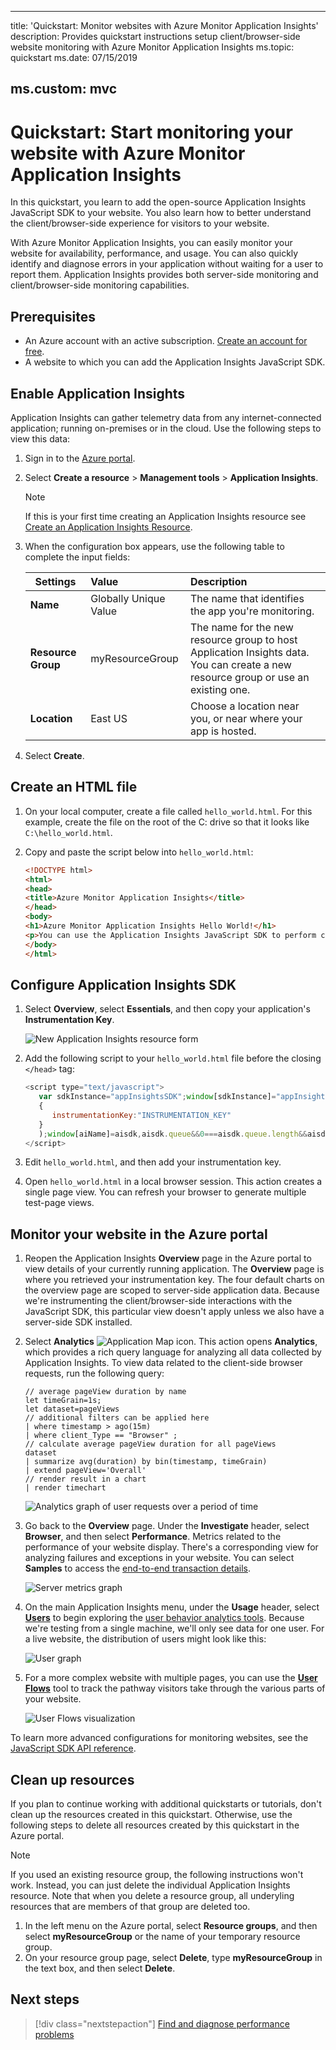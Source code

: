 ---
title: 'Quickstart: Monitor websites with Azure Monitor Application Insights'
description: Provides quickstart instructions setup client/browser-side website monitoring with Azure Monitor Application Insights
ms.topic: quickstart
ms.date: 07/15/2019

ms.custom: mvc
----

# Quickstart: Start monitoring your website with Azure Monitor Application Insights

In this quickstart, you learn to add the open-source Application Insights JavaScript SDK to your website. You also learn how to better understand the client/browser-side experience for visitors to your website.

With Azure Monitor Application Insights, you can easily monitor your website for availability, performance, and usage. You can also quickly identify and diagnose errors in your application without waiting for a user to report them. Application Insights provides both server-side monitoring and client/browser-side monitoring capabilities.

## Prerequisites

* An Azure account with an active subscription. [Create an account for free](https://azure.microsoft.com/free/?ref=microsoft.com&utm_source=microsoft.com&utm_medium=docs&utm_campaign=visualstudio).
* A website to which you can add the Application Insights JavaScript SDK.

## Enable Application Insights

Application Insights can gather telemetry data from any internet-connected application; running on-premises or in the cloud. Use the following steps to view this data:

1. Sign in to the [Azure portal](https://portal.azure.com/).
1. Select **Create a resource** > **Management tools** > **Application Insights**.

   > [!NOTE]
   >If this is your first time creating an Application Insights resource see [Create an Application Insights Resource](https://docs.microsoft.com/azure/azure-monitor/app/create-new-resource).
1. When the configuration box appears, use the following table to complete the input fields:

    | Settings        | Value           | Description  |
   | ------------- |:-------------|:-----|
   | **Name**      | Globally Unique Value | The name that identifies the app you're monitoring. |
   | **Resource Group**     | myResourceGroup      | The name for the new resource group to host Application Insights data. You can create a new resource group or use an existing one. |
   | **Location** | East US | Choose a location near you, or near where your app is hosted. |
1. Select **Create**.

## Create an HTML file

1. On your local computer, create a file called ``hello_world.html``. For this example, create the file on the root of the C: drive so that it looks like ``C:\hello_world.html``.
1. Copy and paste the script below into ``hello_world.html``:

    ```html
    <!DOCTYPE html>
    <html>
    <head>
    <title>Azure Monitor Application Insights</title>
    </head>
    <body>
    <h1>Azure Monitor Application Insights Hello World!</h1>
    <p>You can use the Application Insights JavaScript SDK to perform client/browser-side monitoring of your website. To learn about more advanced JavaScript SDK configurations visit the <a href="https://github.com/Microsoft/ApplicationInsights-JS/blob/master/API-reference.md" title="API Reference">API reference</a>.</p>
    </body>
    </html>
    ```

## Configure Application Insights SDK

1. Select **Overview**, select **Essentials**, and then copy your application's **Instrumentation Key**.

   ![New Application Insights resource form](media/website-monitoring/instrumentation-key-001.png)

1. Add the following script to your ``hello_world.html`` file before the closing ``</head>`` tag:

   ```javascript
   <script type="text/javascript">
      var sdkInstance="appInsightsSDK";window[sdkInstance]="appInsights";var aiName=window[sdkInstance],aisdk=window[aiName]||function(e){function n(e){t[e]=function(){var n=arguments;t.queue.push(function(){t[e].apply(t,n)})}}var t={config:e};t.initialize=!0;var i=document,a=window;setTimeout(function(){var n=i.createElement("script");n.src=e.url||"https://az416426.vo.msecnd.net/scripts/b/ai.2.min.js",i.getElementsByTagName("script")[0].parentNode.appendChild(n)});try{t.cookie=i.cookie}catch(e){}t.queue=[],t.version=2;for(var r=["Event","PageView","Exception","Trace","DependencyData","Metric","PageViewPerformance"];r.length;)n("track"+r.pop());n("startTrackPage"),n("stopTrackPage");var s="Track"+r[0];if(n("start"+s),n("stop"+s),n("setAuthenticatedUserContext"),n("clearAuthenticatedUserContext"),n("flush"),!(!0===e.disableExceptionTracking||e.extensionConfig&&e.extensionConfig.ApplicationInsightsAnalytics&&!0===e.extensionConfig.ApplicationInsightsAnalytics.disableExceptionTracking)){n("_"+(r="onerror"));var o=a[r];a[r]=function(e,n,i,a,s){var c=o&&o(e,n,i,a,s);return!0!==c&&t["_"+r]({message:e,url:n,lineNumber:i,columnNumber:a,error:s}),c},e.autoExceptionInstrumented=!0}return t}(
      {
         instrumentationKey:"INSTRUMENTATION_KEY"
      }
      );window[aiName]=aisdk,aisdk.queue&&0===aisdk.queue.length&&aisdk.trackPageView({});
   </script>
   ```

1. Edit ``hello_world.html``, and then add your instrumentation key.

1. Open ``hello_world.html`` in a local browser session. This action creates a single page view. You can refresh your browser to generate multiple test-page views.

## Monitor your website in the Azure portal

1. Reopen the Application Insights **Overview** page in the Azure portal to view details of your currently running application. The **Overview** page is where you retrieved your instrumentation key. The four default charts on the overview page are scoped to server-side application data. Because we're instrumenting the client/browser-side interactions with the JavaScript SDK, this particular view doesn't apply unless we also have a server-side SDK installed.

1. Select **Analytics** ![Application Map icon](media/website-monitoring/006.png).  This action opens **Analytics**, which provides a rich query language for analyzing all data collected by Application Insights. To view data related to the client-side browser requests, run the following query:

    ```kusto
    // average pageView duration by name
    let timeGrain=1s;
    let dataset=pageViews
    // additional filters can be applied here
    | where timestamp > ago(15m)
    | where client_Type == "Browser" ;
    // calculate average pageView duration for all pageViews
    dataset
    | summarize avg(duration) by bin(timestamp, timeGrain)
    | extend pageView='Overall'
    // render result in a chart
    | render timechart
    ```

   ![Analytics graph of user requests over a period of time](./media/website-monitoring/analytics-query.png)

1. Go back to the **Overview** page. Under the **Investigate** header, select **Browser**, and then select **Performance**.  Metrics related to the performance of your website display. There's a corresponding view for analyzing failures and exceptions in your website. You can select **Samples** to access the [end-to-end transaction details](../../azure-monitor/app/transaction-diagnostics.md).

   ![Server metrics graph](./media/website-monitoring/browser-performance.png)

1. On the main Application Insights menu, under the **Usage** header, select [**Users**](../../azure-monitor/app/usage-segmentation.md) to begin exploring the [user behavior analytics tools](../../azure-monitor/app/usage-overview.md). Because we're testing from a single machine, we'll only see data for one user. For a live website, the distribution of users might look like this:

     ![User graph](./media/website-monitoring/usage-users.png)

1. For a more complex website with multiple pages, you can use the [**User Flows**](../../azure-monitor/app/usage-flows.md) tool to track the pathway visitors take through the various parts of your website.

   ![User Flows visualization](./media/website-monitoring/user-flows.png)

To learn more advanced configurations for monitoring websites, see the [JavaScript SDK API reference](https://github.com/Microsoft/ApplicationInsights-JS/blob/master/API-reference.md).

## Clean up resources

If you plan to continue working with additional quickstarts or tutorials, don't clean up the resources created in this quickstart. Otherwise, use the following steps to delete all resources created by this quickstart in the Azure portal.

> [!NOTE]
> If you used an existing resource group, the following instructions won't work. Instead, you can just delete the individual Application Insights resource. Note that when you delete a resource group, all underyling resources that are members of that group are deleted too.

1. In the left menu on the Azure portal, select **Resource groups**, and then select **myResourceGroup** or the name of your temporary resource group.
1. On your resource group page, select **Delete**, type **myResourceGroup** in the text box, and then select **Delete**.

## Next steps

> [!div class="nextstepaction"]
> [Find and diagnose performance problems](https://docs.microsoft.com/azure/application-insights/app-insights-analytics)
